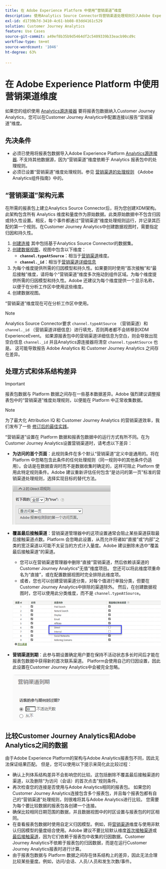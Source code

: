 ```yaml
---
title: 在 Adobe Experience Platform 中使用“营销渠道”维度
description: 使用Analytics Source Connector将营销渠道处理规则引入Adobe Experience Platform。
exl-id: d1739b7d-3410-4c61-bb08-03dd4161c529
solution: Customer Journey Analytics
feature: Use Cases
source-git-commit: a49ef8b35b9d5464df2c5409339b33eacb90cd9c
workflow-type: tm+mt
source-wordcount: '1046'
ht-degree: 63%

---
```


# 在 Adobe Experience Platform 中使用营销渠道维度

如果您的组织使用 [Analytics源连接器](https://experienceleague.adobe.com/docs/experience-platform/sources/connectors/adobe-applications/analytics.html?lang=zh-Hans) 要将报表包数据纳入Customer Journey Analytics，您可以在Customer Journey Analytics中配置连接以报告“营销渠道”维度。

## 先决条件

* 必须已使用将报表包数据导入Adobe Experience Platform [Analytics源连接器](https://experienceleague.adobe.com/docs/experience-platform/sources/connectors/adobe-applications/analytics.html?lang=zh-Hans). 不支持其他数据源，因为“营销渠道”维度依赖于 Analytics 报表包中的处理规则。
* 必须已设置“营销渠道”维度处理规则。参见 [营销渠道的处理规则](https://experienceleague.adobe.com/docs/analytics/admin/admin-tools/manage-report-suites/edit-report-suite/marketing-channels/c-rules.html?lang=zh-Hans) 《Adobe Analytics组件指南》中的。

## “营销渠道”架构元素

在所需的报表包上建立Analytics Source Connector后，将为您创建XDM架构。 此架构包含所有 Analytics 维度和量度作为原始数据。此类原始数据中不包含归因或持久性设置。相反，每个事件都通过“营销渠道”维度处理规则运行，并记录其匹配的第一个规则。在Customer Journey Analytics中创建数据视图时，需要指定归因和持久性。

1. [创建连接](/help/connections/create-connection.md) 其中包括基于Analytics Source Connector的数据集。
2. [创建数据视图](/help/data-views/create-dataview.md)，视图中包含以下维度：
   * **`channel.typeAtSource`**：相当于[营销渠道](https://experienceleague.adobe.com/docs/analytics/components/dimensions/marketing-channel.html?lang=zh-Hans)维度。
   * **`channel._id`**：相当于[营销渠道详细信息](https://experienceleague.adobe.com/docs/analytics/components/dimensions/marketing-detail.html?lang=zh-Hans)
3. 为每个维度提供所需的归因模型和持久性。如果要同时使用“首次接触”和“最后接触”维度，请将每个“营销渠道”维度多次拖动到组件区域。为每个维度提供所需的归因模型和持久性。Adobe 还建议为每个维度提供一个显示名称，以便于在分析工作区中使用这些维度。
4. 创建数据视图。

“营销渠道”维度现在可在分析工作区中使用。

>[!NOTE]
>
> Analytics Source Connector要求 `channel.typeAtSource` （营销渠道）和 `channel._id` （营销渠道详细信息）进行填充，否则两者都不会转移到XDM ExperienceEvent。 如果源报表包中的营销渠道详细信息为空白，则会导致出现空白信息 `channel._id` 并且Analytics源连接器将清空 `channel.typeAtSource` 也是。 这可能导致报告 Adobe Analytics 和 Customer Journey Analytics 之间存在差异。

## 处理方式和体系结构差异

>[!IMPORTANT]
>
>报表包数据与 Platform 数据之间存在一些基本数据差异。Adobe 强烈建议调整报表包中的“营销渠道”维度处理规则，以便能在 Platform 中正常收集数据。

>[!NOTE]
>
>为了最大化 Attribution IQ 和 Customer Journey Analytics 的营销渠道效率，我们发布了一些 [修订后的最佳实践](https://experienceleague.adobe.com/docs/analytics/components/marketing-channels/mchannel-best-practices.html?lang=zh-Hans)。

“营销渠道”设置在 Platform 数据和报表包数据中的运行方式有所不同。在为Customer Journey Analytics设置营销渠道时，请考虑以下差异：

* **为访问的首个页面**：此规则条件在多个默认“营销渠道”定义中是通用的。将在 Platform 中忽略包含此条件的任何处理规则（同一规则中的其他条件仍适用）。会话是在数据查询时而不是数据收集时确定的，这样可阻止 Platform 使用此特定规则条件。Adobe 建议重新评估任何包含“是访问的第一页”标准的营销渠道处理规则，选择实现目标的替代方法。

  ![访问的首个页面](../assets/first-page-of-visit.png)

* **覆盖最后接触渠道**：营销渠道管理器中的这项设置通常会阻止某些渠道获取最后接触渠道点数。Platform 会忽略此设置，从而允许将诸如“直接”或“内部”之类的宽泛渠道以可能不太妥当的方式计入量度。Adobe 建议删除未选中“覆盖最后接触渠道”的渠道。
   * 您可以在营销渠道管理器中删除“直接”营销渠道，然后依赖该渠道的Customer Journey Analytics“无值”维度项目。 您还可以将此维度项重命名为“直接”，或在配置数据视图时完全排除此维度项。
   * 或者，您也可以创建营销渠道分类，对每个值进行单独分类，但要在Customer Journey Analytics中排除的渠道除外。 然后，在创建数据视图时，您可以使用此分类维度，而不是 `channel.typeAtSource`。

  ![覆盖最后接触渠道](../assets/override-last-touch-channel.png)

* **营销渠道到期**：此参与期设置确定用户要在保持不活动状态多长时间后才能在报表包数据中获得新的首次联系渠道。 Platform会使用自己的归因设置，因此此设置在Customer Journey Analytics中会被完全忽略。

  ![营销渠道到期](../assets/marketing-channel-expiration.png)

## 比较Customer Journey Analytics和Adobe Analytics之间的数据

由于Adobe Experience Platform的架构与Adobe Analytics报表包不同，因此无法保证结果匹配。 但是，您可以使用以下提示来简化此比较过程：

* 确认上列体系结构差异不会影响您的比较。这包括删除不覆盖最后接触渠道的渠道，以及删除“为访问（会话）的首次点击”规则条件。
* 再次检查您的连接是否使用与Adobe Analytics相同的报表包。 如果您的Customer Journey Analytics连接包含多个报表包，并且每个报表包都有自己的“营销渠道”处理规则，则很难将其与Adobe Analytics进行比较。 您需要为每个要比较数据的报表包各创建一个连接。
* 确保比较相同日期范围的数据，并且数据视图中的时区设置与报表包的时区相同。
* 在查看报表包数据时使用自定义归因模型。例如，将[营销渠道](https://experienceleague.adobe.com/docs/analytics/components/dimensions/marketing-channel.html?lang=zh-Hans)维度与使用非默认归因模型的量度结合使用。Adobe 建议不要比较默认维度[首次接触渠道](https://experienceleague.adobe.com/docs/analytics/components/dimensions/first-touch-channel.html?lang=zh-Hans)或[最后接触渠道](https://experienceleague.adobe.com/docs/analytics/components/dimensions/last-touch-channel.html?lang=zh-Hans)，因为它们依赖于报表包中收集的归因数据。Customer Journey Analytics不依赖于报表包的归因数据，而是在运行Customer Journey Analytics报表时进行计算。
* 由于报表包数据与 Platform 数据之间存在体系结构上的差异，因此无法合理比较某些量度。例如，访问/会话、人员/人员和发生次数/事件。
